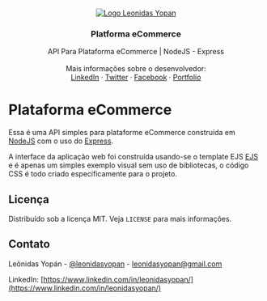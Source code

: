 <!-- PROJECT LOGO -->
<br />
<p align="center">
  <a href="https://leonidasyopan.com/">
    <img src="https://leonidasyopan.com/img/logo-leonidas-yopan.png" alt="Logo Leonidas Yopan">
  </a>

  <h3 align="center">Platforma eCommerce</h3>

  <p align="center">
    API Para Plataforma eCommerce | NodeJS - Express
    <br />
    <br />
    Mais informações sobre o desenvolvedor:
    <br />
    <a href="https://www.linkedin.com/in/leonidasyopan/" target="_blank">LinkedIn</a>
    ·
    <a href="https://twitter.com/leonidasyopan" target="_blank">Twitter</a>
    ·
    <a href="https://www.facebook.com/leonidasyopan" target="_blank">Facebook</a>
    ·
    <a href="https://leonidasyopan.com/" target="_blank">Portfolio</a>
  </p>
</p>


# Plataforma eCommerce

Essa é uma API simples para plataforme eCommerce construída em [NodeJS](https://nodejs.org/en/) com o uso do [Express](https://expressjs.com/pt-br/).

A interface da aplicação web foi construída usando-se o template EJS [EJS](https://ejs.co/) e é apenas um simples exemplo visual sem uso de bibliotecas, o código CSS é todo criado especificamente para o projeto.


<!-- LICENSE -->
## Licença

Distribuído sob a licença MIT. Veja `LICENSE` para mais informações.


<!-- CONTACT -->
## Contato

Leônidas Yopán - [@leonidasyopan](https://twitter.com/leonidasyopan) - leonidasyopan@gmail.com

LinkedIn: [https://www.linkedin.com/in/leonidasyopan/](https://www.linkedin.com/in/leonidasyopan/)
